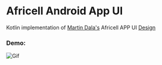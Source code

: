 # Africell Android App UI

Kotlin implementation of [Martin Dala's](https://github.com/MartinDala/Africell_App) Africell APP UI [Design](https://www.figma.com/file/XJyvty7ZbUvwqHN121K2sT/AfricellApp?node-id=0%3A1) 

### Demo:

![Gif](./screens/screen_gif.gif)